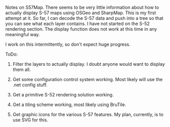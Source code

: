 Notes on S57Map.  There seems to be very little information about how to actually display S-57 maps using OSGeo and SharpMap. This is my first attempt at it. So far, I can decode the S-57 data and push into a tree so that you can see what each layer contains. I have not started on the S-52 rendering section. The display function does not work at this time in any meaningful way.

I work on this intermittently, so don't expect huge progress.

ToDo: 
1. Filter the layers to actually display. I doubt anyone would want to display them all. 

2. Get some configuration control system working.  Most likely will use the .net config stuff.

3. Get a primitive S-52 rendering solution working. 

4. Get a tiling scheme working, most likely using BruTile. 

5. Get graphic icons for the various S-57 features. My plan, currently, is to use SVG for this.
